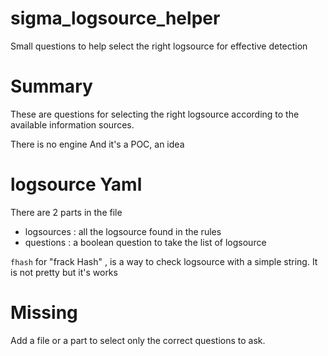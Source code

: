 # sigma_logsource_helper
Small questions to help select the right logsource for effective detection

# Summary

These are questions for selecting the right logsource according to the available information sources.

There is no engine 
And it's a POC, an idea 

# logsource Yaml 

There are 2 parts in the file

- logsources : all the logsource found in the rules
- questions : a boolean question to take the list of logsource

`fhash` for "frack Hash" , is a way to check logsource with a simple string.
It is not pretty but it's works

# Missing

Add a file or a part to select only the correct questions to ask.
